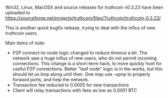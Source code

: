 Win32, Linux, MacOSX and source releases for truthcoin v0.3.23 have been uploaded to
https://sourceforge.net/projects/truthcoin/files/Truthcoin/truthcoin-0.3.23/

This is another quick bugfix release, trying to deal with the influx of new truthcoin users.

Main items of note:

* P2P connect-to-node logic changed to reduce timeout a bit.  The network saw a huge influx of new users, who do not permit incoming connections.  This change is a short-term hack, to more quickly hunt for useful P2P connections.  Better "leaf node" logic is in the works, but this should let us limp along until then.  One may use -upnp to properly forward ports, and help the network.
* Transaction fee reduced to 0.0005 for new transactions
* Client will relay transactions with fees as low as 0.0001 BTC
